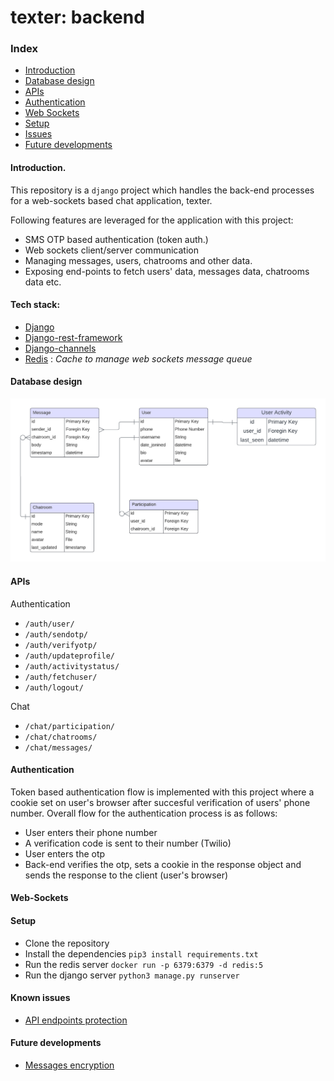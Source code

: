 # texter: backend

### Index
- [Introduction](https://github.com/sourav-py/texter_backend/tree/main?tab=readme-ov-file#introduction)
- [Database design](https://github.com/sourav-py/texter_backend/tree/main?tab=readme-ov-file#database-design)
- [APIs](https://github.com/sourav-py/texter_backend/tree/main?tab=readme-ov-file#apis)
- [Authentication](https://github.com/sourav-py/texter_backend/tree/main?tab=readme-ov-file#authentication)
- [Web Sockets](https://github.com/sourav-py/texter_backend/tree/main?tab=readme-ov-file#web-sockets)
- [Setup](https://github.com/sourav-py/texter_backend/tree/main?tab=readme-ov-file#setup)
- [Issues](https://github.com/sourav-py/texter_backend/tree/main?tab=readme-ov-file#known-issues)
- [Future developments](https://github.com/sourav-py/texter_backend/tree/main?tab=readme-ov-file#future-developments)

#### Introduction.
This repository is a `django` project which handles the back-end processes for a web-sockets based chat application, texter.

Following features are leveraged for the application with this project:
- SMS OTP based authentication (token auth.) 
- Web sockets client/server communication
- Managing messages, users, chatrooms and other data.
- Exposing end-points to fetch users' data, messages data, chatrooms data etc.


#### Tech stack:
- [Django](https://www.djangoproject.com/)
- [Django-rest-framework](https://www.django-rest-framework.org/)
- [Django-channels](https://channels.readthedocs.io/)
- [Redis](https://redis.io/) : *Cache to manage web sockets message queue*


#### Database design
![db_design](/media/docs/erd.png)

#### APIs
Authentication
- `/auth/user/`
- `/auth/sendotp/`
- `/auth/verifyotp/`
- `/auth/updateprofile/`
- `/auth/activitystatus/`
- `/auth/fetchuser/`
- `/auth/logout/`

Chat
- `/chat/participation/`
- `/chat/chatrooms/`
- `/chat/messages/`
#### Authentication
Token based authentication flow is implemented with this project where a cookie set on user's browser after succesful verification of users' phone number. Overall flow for the authentication process is as follows:
- User enters their phone number
- A verification code is sent to their number (Twilio)
- User enters the otp
- Back-end verifies the otp, sets a cookie in the response object and sends the response to the client (user's browser)
  
#### Web-Sockets 

#### Setup
- Clone the repository
- Install the dependencies `pip3 install requirements.txt`
- Run the redis server `docker run -p 6379:6379 -d redis:5`
- Run the django server `python3 manage.py runserver`

#### Known issues
- [API endpoints protection](https://github.com/sourav-py/texter_backend/issues/12)
#### Future developments
- [Messages encryption](https://github.com/sourav-py/texter_backend/issues/10)
